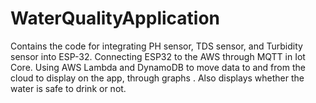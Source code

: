 # WaterQualityApplication
Contains the code for integrating PH sensor, TDS sensor, and Turbidity sensor into ESP-32. Connecting ESP32 to the AWS through MQTT in Iot Core. Using AWS Lambda and DynamoDB to move data to and from the cloud to display on the app, through graphs . Also displays whether the water is safe to drink or not.
